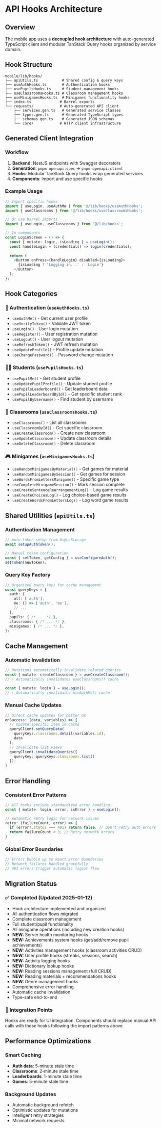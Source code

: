 # API Hooks Architecture

## Overview
The mobile app uses a **decoupled hook architecture** with auto-generated TypeScript client and modular TanStack Query hooks organized by service domain.

## Hook Structure

```
mobile/lib/hooks/
├── apiUtils.ts           # Shared config & query keys
├── useAuthHooks.ts       # Authentication hooks
├── usePupilsHooks.ts     # Student management hooks  
├── useClassroomsHooks.ts # Classroom management hooks
├── useMinigamesHooks.ts  # Minigames functionality hooks
├── index.ts             # Barrel exports
└── requests/            # Auto-generated API client
    ├── services.gen.ts   # Generated service classes
    ├── types.gen.ts      # Generated TypeScript types
    ├── schemas.gen.ts    # Generated JSON schemas
    └── core/            # HTTP client infrastructure
```

## Generated Client Integration

### Workflow
1. **Backend**: NestJS endpoints with Swagger decorators
2. **Generation**: `pnpm openapi:spec` → `pnpm openapi:client`
3. **Hooks**: Modular TanStack Query hooks wrap generated services
4. **Components**: Import and use specific hooks

### Example Usage
```typescript
// Import specific hooks
import { useLogin, useAuthMe } from '@/lib/hooks/useAuthHooks';
import { useClassrooms } from '@/lib/hooks/useClassroomsHooks';

// Or use barrel imports
import { useLogin, useClassrooms } from '@/lib/hooks';

// In components
const LoginScreen = () => {
  const { mutate: login, isLoading } = useLogin();
  const handleLogin = (credentials) => login(credentials);
  
  return (
    <Button onPress={handleLogin} disabled={isLoading}>
      {isLoading ? 'Logging in...' : 'Login'}
    </Button>
  );
};
```

## Hook Categories

### 🔐 Authentication (`useAuthHooks.ts`)
- `useAuthMe()` - Get current user profile
- `useVerifyToken()` - Validate JWT token
- `useLogin()` - User login mutation
- `useRegister()` - User registration mutation
- `useLogout()` - User logout mutation
- `useRefreshToken()` - JWT refresh mutation
- `useUpdateProfile()` - Profile update mutation
- `useChangePassword()` - Password change mutation

### 👨‍🎓 Students (`usePupilsHooks.ts`)
- `usePupilMe()` - Get student profile
- `useUpdatePupilProfile()` - Update student profile
- `usePupilsLeaderboard()` - Get leaderboard data
- `usePupilLeaderboardById()` - Get specific student rank
- `usePupilByUsername()` - Find student by username

### 🏫 Classrooms (`useClassroomsHooks.ts`)
- `useClassrooms()` - List all classrooms
- `useClassroomById()` - Get specific classroom
- `useCreateClassroom()` - Create new classroom
- `useUpdateClassroom()` - Update classroom details
- `useDeleteClassroom()` - Delete classroom

### 🎮 Minigames (`useMinigamesHooks.ts`)
- `useRandomMinigamesByMaterial()` - Get games for material
- `useRandomMinigamesBySession()` - Get games for session
- `useWordsFromLettersMinigame()` - Specific game type
- `useCompleteMinigameSession()` - Mark session complete
- `useCreateSentenceRearrangementLog()` - Log game results
- `useCreateChoicesLog()` - Log choice-based game results
- `useCreateWordsFromLettersLog()` - Log word game results

## Shared Utilities (`apiUtils.ts`)

### Authentication Management
```typescript
// Auto token setup from AsyncStorage
await setupAuthToken();

// Manual token configuration
const { setToken, getConfig } = useConfigureAuth();
setToken(newToken);
```

### Query Key Factory
```typescript
// Organized query keys for cache management
const queryKeys = {
  auth: {
    all: ['auth'],
    me: () => ['auth', 'me'],
    // ...
  },
  pupils: { /* ... */ },
  classrooms: { /* ... */ },
  minigames: { /* ... */ },
};
```

## Cache Management

### Automatic Invalidation
```typescript
// Mutations automatically invalidate related queries
const { mutate: createClassroom } = useCreateClassroom();
// ↑ Automatically invalidates useClassrooms() cache

const { mutate: login } = useLogin();
// ↑ Automatically invalidates useAuthMe() cache
```

### Manual Cache Updates
```typescript
// Direct cache updates for better UX
onSuccess: (data, variables) => {
  // Update specific item in cache
  queryClient.setQueryData(
    queryKeys.classrooms.detail(variables.id), 
    data
  );
  // Invalidate list views
  queryClient.invalidateQueries({ 
    queryKey: queryKeys.classrooms.list() 
  });
}
```

## Error Handling

### Consistent Error Patterns
```typescript
// All hooks include standardized error handling
const { mutate: login, error, isError } = useLogin();

// Automatic retry logic for network issues
retry: (failureCount, error) => {
  if (error?.status === 401) return false; // Don't retry auth errors
  return failureCount < 3; // Retry network errors
}
```

### Global Error Boundaries
```typescript
// Errors bubble up to React Error Boundaries
// Network failures handled gracefully
// 401 errors trigger automatic logout flow
```

## Migration Status

### ✅ Completed (Updated 2025-01-12)
- Hook architecture implemented and organized
- All authentication flows migrated
- Complete classroom management
- Full student/pupil functionality  
- All minigame operations (including new creation hooks)
- **NEW:** Server health monitoring hooks
- **NEW:** Achievements system hooks (get/add/remove pupil achievements)
- **NEW:** Activities management hooks (classroom activities CRUD)
- **NEW:** User profile hooks (streaks, sessions, search)
- **NEW:** Activity logging hooks
- **NEW:** Dictionary lookup hooks
- **NEW:** Reading sessions management (full CRUD)
- **NEW:** Reading materials + recommendations hooks
- **NEW:** Genre management hooks
- Comprehensive error handling
- Automatic cache invalidation
- Type-safe end-to-end

### 📝 Integration Points
Hooks are ready for UI integration. Components should replace manual API calls with these hooks following the import patterns above.

## Performance Optimizations

### Smart Caching
- **Auth data**: 5-minute stale time
- **Classrooms**: 2-minute stale time  
- **Leaderboards**: 1-minute stale time
- **Games**: 5-minute stale time

### Background Updates
- Automatic background refetch
- Optimistic updates for mutations
- Intelligent retry strategies
- Minimal network requests